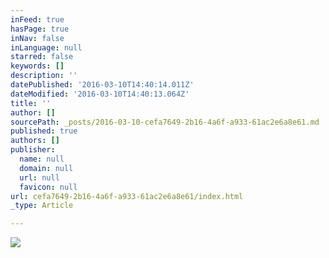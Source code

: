 ```yaml
---
inFeed: true
hasPage: true
inNav: false
inLanguage: null
starred: false
keywords: []
description: ''
datePublished: '2016-03-10T14:40:14.011Z'
dateModified: '2016-03-10T14:40:13.064Z'
title: ''
author: []
sourcePath: _posts/2016-03-10-cefa7649-2b16-4a6f-a933-61ac2e6a8e61.md
published: true
authors: []
publisher:
  name: null
  domain: null
  url: null
  favicon: null
url: cefa7649-2b16-4a6f-a933-61ac2e6a8e61/index.html
_type: Article

---
```

![](https://the-grid-user-content.s3-us-west-2.amazonaws.com/61210a82-80ef-44d2-ae00-58490ae87b1b.png)